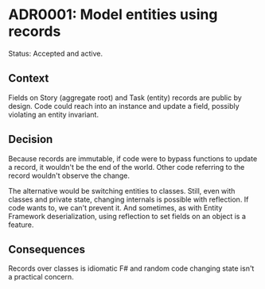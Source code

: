 # ADR0001: Model entities using records

Status: Accepted and active.

## Context

Fields on Story (aggregate root) and Task (entity) records are public by design.
Code could reach into an instance and update a field, possibly violating an
entity invariant.

## Decision

Because records are immutable, if code were to bypass functions to update a
record, it wouldn't be the end of the world. Other code referring to the record
wouldn't observe the change.

The alternative would be switching entities to classes. Still, even with classes
and private state, changing internals is possible with reflection. If code wants
to, we can't prevent it. And sometimes, as with Entity Framework
deserialization, using reflection to set fields on an object is a feature.

## Consequences

Records over classes is idiomatic F# and random code changing state isn't a
practical concern.

